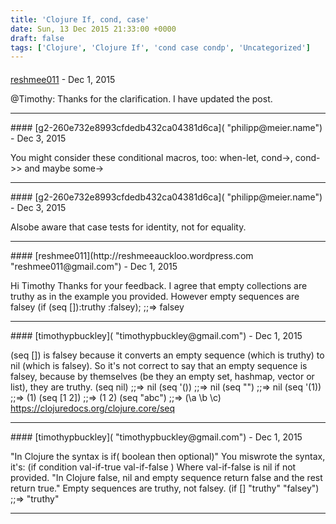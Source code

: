 ```yaml
---
title: 'Clojure If, cond, case'
date: Sun, 13 Dec 2015 21:33:00 +0000
draft: false
tags: ['Clojure', 'Clojure If', 'cond case condp', 'Uncategorized']
---
```



#### 
[reshmee011](http://reshmeeauckloo.wordpress.com "reshmee011@gmail.com") - <time datetime="2015-12-14 21:34:59">Dec 1, 2015</time>

@Timothy: Thanks for the clarification. I have updated the post.
<hr />
#### 
[g2-260e732e8993cfdedb432ca04381d6ca]( "philipp@meier.name") - <time datetime="2015-12-16 09:17:21">Dec 3, 2015</time>

You might consider these conditional macros, too: when-let, cond->, cond->> and maybe some->
<hr />
#### 
[g2-260e732e8993cfdedb432ca04381d6ca]( "philipp@meier.name") - <time datetime="2015-12-16 09:18:43">Dec 3, 2015</time>

Alsobe aware that case tests for identity, not for equality.
<hr />
#### 
[reshmee011](http://reshmeeauckloo.wordpress.com "reshmee011@gmail.com") - <time datetime="2015-12-14 09:31:58">Dec 1, 2015</time>

Hi Timothy Thanks for your feedback. I agree that empty collections are truthy as in the example you provided. However empty sequences are falsey (if (seq \[\]):truthy :falsey); ;;=> falsey
<hr />
#### 
[timothypbuckley]( "timothypbuckley@gmail.com") - <time datetime="2015-12-14 15:21:38">Dec 1, 2015</time>

(seq \[\]) is falsey because it converts an empty sequence (which is truthy) to nil (which is falsey). So it's not correct to say that an empty sequence is falsey, because by themselves (be they an empty set, hashmap, vector or list), they are truthy. (seq nil) ;;=> nil (seq '()) ;;=> nil (seq "") ;;=> nil (seq '(1)) ;;=> (1) (seq \[1 2\]) ;;=> (1 2) (seq "abc") ;;=> (\\a \\b \\c) https://clojuredocs.org/clojure.core/seq
<hr />
#### 
[timothypbuckley]( "timothypbuckley@gmail.com") - <time datetime="2015-12-14 07:00:58">Dec 1, 2015</time>

"In Clojure the syntax is if( boolean then optional)" You miswrote the syntax, it's: (if condition val-if-true val-if-false ) Where val-if-false is nil if not provided. "In Clojure false, nil and empty sequence return false and the rest return true." Empty sequences are truthy, not falsey. (if \[\] "truthy" "falsey") ;;=> "truthy"
<hr />
